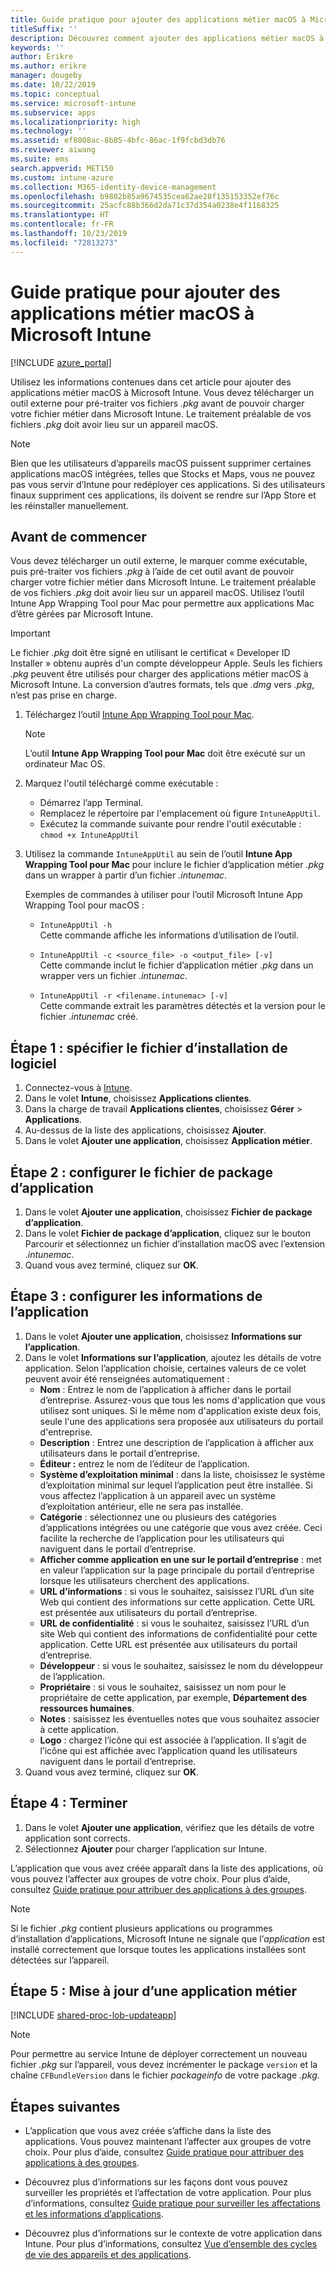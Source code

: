 ```yaml
---
title: Guide pratique pour ajouter des applications métier macOS à Microsoft Intune
titleSuffix: ''
description: Découvrez comment ajouter des applications métier macOS à Microsoft Intune.
keywords: ''
author: Erikre
ms.author: erikre
manager: dougeby
ms.date: 10/22/2019
ms.topic: conceptual
ms.service: microsoft-intune
ms.subservice: apps
ms.localizationpriority: high
ms.technology: ''
ms.assetid: ef8008ac-8b85-4bfc-86ac-1f9fcbd3db76
ms.reviewer: aiwang
ms.suite: ems
search.appverid: MET150
ms.custom: intune-azure
ms.collection: M365-identity-device-management
ms.openlocfilehash: b9802b85a9674535cea62ae28f135153352ef76c
ms.sourcegitcommit: 25acfc88b366d2da71c37d354a0238e4f1168325
ms.translationtype: HT
ms.contentlocale: fr-FR
ms.lasthandoff: 10/23/2019
ms.locfileid: "72813273"
---
```

# <a name="how-to-add-macos-line-of-business-lob-apps-to-microsoft-intune"></a>Guide pratique pour ajouter des applications métier macOS à Microsoft Intune

[!INCLUDE [azure_portal](../includes/azure_portal.md)]

Utilisez les informations contenues dans cet article pour ajouter des applications métier macOS à Microsoft Intune. Vous devez télécharger un outil externe pour pré-traiter vos fichiers *.pkg* avant de pouvoir charger votre fichier métier dans Microsoft Intune. Le traitement préalable de vos fichiers *.pkg* doit avoir lieu sur un appareil macOS.

> [!NOTE]
> Bien que les utilisateurs d’appareils macOS puissent supprimer certaines applications macOS intégrées, telles que Stocks et Maps, vous ne pouvez pas vous servir d’Intune pour redéployer ces applications. Si des utilisateurs finaux suppriment ces applications, ils doivent se rendre sur l’App Store et les réinstaller manuellement.

## <a name="before-your-start"></a>Avant de commencer

Vous devez télécharger un outil externe, le marquer comme exécutable, puis pré-traiter vos fichiers *.pkg* à l’aide de cet outil avant de pouvoir charger votre fichier métier dans Microsoft Intune. Le traitement préalable de vos fichiers *.pkg* doit avoir lieu sur un appareil macOS. Utilisez l’outil Intune App Wrapping Tool pour Mac pour permettre aux applications Mac d’être gérées par Microsoft Intune.

> [!IMPORTANT]
> Le fichier *.pkg* doit être signé en utilisant le certificat « Developer ID Installer » obtenu auprès d'un compte développeur Apple. Seuls les fichiers *.pkg* peuvent être utilisés pour charger des applications métier macOS à Microsoft Intune. La conversion d’autres formats, tels que *.dmg* vers *.pkg*, n’est pas prise en charge.
>

1. Téléchargez l’outil [Intune App Wrapping Tool pour Mac](https://github.com/msintuneappsdk/intune-app-wrapping-tool-mac).

    > [!NOTE]
    > L’outil **Intune App Wrapping Tool pour Mac** doit être exécuté sur un ordinateur Mac OS. 

2. Marquez l'outil téléchargé comme exécutable :
   - Démarrez l’app Terminal.
   - Remplacez le répertoire par l'emplacement où figure `IntuneAppUtil`.
   - Exécutez la commande suivante pour rendre l'outil exécutable :<br> 
       `chmod +x IntuneAppUtil`

3. Utilisez la commande `IntuneAppUtil` au sein de l’outil **Intune App Wrapping Tool pour Mac** pour inclure le fichier d’application métier *.pkg* dans un wrapper à partir d’un fichier *.intunemac*.<br>

    Exemples de commandes à utiliser pour l’outil Microsoft Intune App Wrapping Tool pour macOS :
    
    - `IntuneAppUtil -h`<br>
    Cette commande affiche les informations d’utilisation de l’outil.
    
    - `IntuneAppUtil -c <source_file> -o <output_file> [-v]`<br>
    Cette commande inclut le fichier d’application métier *.pkg* dans un wrapper vers un fichier *.intunemac*.
    
    - `IntuneAppUtil -r <filename.intunemac> [-v]`<br>
    Cette commande extrait les paramètres détectés et la version pour le fichier *.intunemac* créé.

## <a name="step-1---specify-the-software-setup-file"></a>Étape 1 : spécifier le fichier d’installation de logiciel

1. Connectez-vous à [Intune](https://go.microsoft.com/fwlink/?linkid=2090973).
3. Dans le volet **Intune**, choisissez **Applications clientes**.
4. Dans la charge de travail **Applications clientes**, choisissez **Gérer** > **Applications**.
5. Au-dessus de la liste des applications, choisissez **Ajouter**.
6. Dans le volet **Ajouter une application**, choisissez **Application métier**.

## <a name="step-2---configure-the-app-package-file"></a>Étape 2 : configurer le fichier de package d’application

1. Dans le volet **Ajouter une application**, choisissez **Fichier de package d’application**.
2. Dans le volet **Fichier de package d’application**, cliquez sur le bouton Parcourir et sélectionnez un fichier d’installation macOS avec l’extension *.intunemac*.
3. Quand vous avez terminé, cliquez sur **OK**.


## <a name="step-3---configure-app-information"></a>Étape 3 : configurer les informations de l’application

1. Dans le volet **Ajouter une application**, choisissez **Informations sur l’application**.
2. Dans le volet **Informations sur l’application**, ajoutez les détails de votre application. Selon l’application choisie, certaines valeurs de ce volet peuvent avoir été renseignées automatiquement :
    - **Nom** : Entrez le nom de l’application à afficher dans le portail d’entreprise. Assurez-vous que tous les noms d'application que vous utilisez sont uniques. Si le même nom d'application existe deux fois, seule l'une des applications sera proposée aux utilisateurs du portail d'entreprise.
    - **Description** : Entrez une description de l’application à afficher aux utilisateurs dans le portail d’entreprise.
    - **Éditeur :** entrez le nom de l’éditeur de l’application.
    - **Système d’exploitation minimal** : dans la liste, choisissez le système d’exploitation minimal sur lequel l’application peut être installée. Si vous affectez l’application à un appareil avec un système d’exploitation antérieur, elle ne sera pas installée.
    - **Catégorie** : sélectionnez une ou plusieurs des catégories d’applications intégrées ou une catégorie que vous avez créée. Ceci facilite la recherche de l’application pour les utilisateurs qui naviguent dans le portail d’entreprise.
    - **Afficher comme application en une sur le portail d’entreprise** : met en valeur l’application sur la page principale du portail d’entreprise lorsque les utilisateurs cherchent des applications.
    - **URL d’informations** : si vous le souhaitez, saisissez l’URL d’un site Web qui contient des informations sur cette application. Cette URL est présentée aux utilisateurs du portail d’entreprise.
    - **URL de confidentialité** : si vous le souhaitez, saisissez l’URL d’un site Web qui contient des informations de confidentialité pour cette application. Cette URL est présentée aux utilisateurs du portail d’entreprise.
    - **Développeur** : si vous le souhaitez, saisissez le nom du développeur de l’application.
    - **Propriétaire** : si vous le souhaitez, saisissez un nom pour le propriétaire de cette application, par exemple, **Département des ressources humaines**.
    - **Notes** : saisissez les éventuelles notes que vous souhaitez associer à cette application.
    - **Logo** : chargez l’icône qui est associée à l’application. Il s’agit de l’icône qui est affichée avec l’application quand les utilisateurs naviguent dans le portail d’entreprise.
3. Quand vous avez terminé, cliquez sur **OK**.

## <a name="step-4---finish-up"></a>Étape 4 : Terminer

1. Dans le volet **Ajouter une application**, vérifiez que les détails de votre application sont corrects.
2. Sélectionnez **Ajouter** pour charger l’application sur Intune.

L’application que vous avez créée apparaît dans la liste des applications, où vous pouvez l’affecter aux groupes de votre choix. Pour plus d’aide, consultez [Guide pratique pour attribuer des applications à des groupes](apps-deploy.md).

> [!NOTE]
> Si le fichier *.pkg* contient plusieurs applications ou programmes d’installation d’applications, Microsoft Intune ne signale que l’*application* est installé correctement que lorsque toutes les applications installées sont détectées sur l’appareil.

## <a name="step-5---update-a-line-of-business-app"></a>Étape 5 : Mise à jour d’une application métier

[!INCLUDE [shared-proc-lob-updateapp](../includes/shared-proc-lob-updateapp.md)]

> [!NOTE]
> Pour permettre au service Intune de déployer correctement un nouveau fichier *.pkg* sur l’appareil, vous devez incrémenter le package `version` et la chaîne `CFBundleVersion` dans le fichier *packageinfo* de votre package *.pkg*.

## <a name="next-steps"></a>Étapes suivantes

- L’application que vous avez créée s’affiche dans la liste des applications. Vous pouvez maintenant l’affecter aux groupes de votre choix. Pour plus d’aide, consultez [Guide pratique pour attribuer des applications à des groupes](apps-deploy.md).

- Découvrez plus d’informations sur les façons dont vous pouvez surveiller les propriétés et l’affectation de votre application. Pour plus d’informations, consultez [Guide pratique pour surveiller les affectations et les informations d’applications](apps-monitor.md).

- Découvrez plus d’informations sur le contexte de votre application dans Intune. Pour plus d’informations, consultez [Vue d’ensemble des cycles de vie des appareils et des applications](../fundamentals/device-lifecycle.md).

